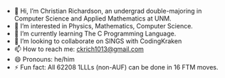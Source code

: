 - 👋 Hi, I’m Christian Richardson, an undergrad double-majoring in Computer Science and Applied Mathematics at UNM.
- 👀 I’m interested in Physics, Mathematics, Computer Science.
- 🌱 I’m currently learning The C Programming Language.
- 💞️ I’m looking to collaborate on SINGS with CodingKraken
- 📫 How to reach me: ckrich1013@gmail.com
- 😄 Pronouns: he/him
- ⚡ Fun fact: All 62208 1LLLs (non-AUF) can be done in 16 FTM moves.

<!---
Nacho-Meter-Stick/Nacho-Meter-Stick is a ✨ special ✨ repository because its `README.md` (this file) appears on your GitHub profile.
You can click the Preview link to take a look at your changes.
--->
